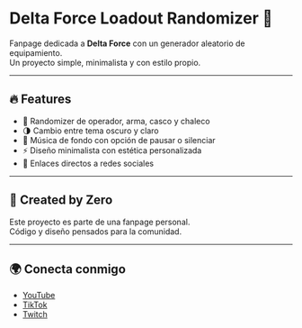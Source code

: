 # Delta Force Loadout Randomizer 🎲

Fanpage dedicada a **Delta Force** con un generador aleatorio de equipamiento.  
Un proyecto simple, minimalista y con estilo propio.  

---

## 🔥 Features
- 🎰 Randomizer de operador, arma, casco y chaleco  
- 🌗 Cambio entre tema oscuro y claro  
- 🎵 Música de fondo con opción de pausar o silenciar  
- ⚡ Diseño minimalista con estética personalizada  
- 📱 Enlaces directos a redes sociales  

---

## 🌌 Created by Zero
Este proyecto es parte de una fanpage personal.  
Código y diseño pensados para la comunidad.  

---

## 🌍 Conecta conmigo
- [YouTube](https://www.youtube.com/@ZeroYTDF)  
- [TikTok](https://www.tiktok.com/@yeik.br)  
- [Twitch](https://www.twitch.tv/yeikollb)  
